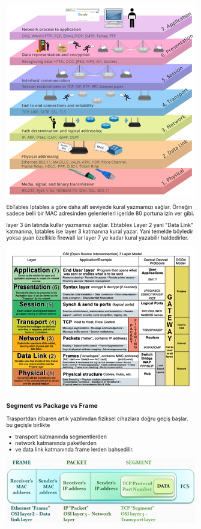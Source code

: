 

![seven-layers-of-OSI-model.png](files/seven-layers-of-OSI-model.png)

EbTables Iptables a göre daha alt seviyede kural yazmamızı sağlar. Örneğin sadece belli bir MAC adresinden gelenlerleri içeride 80 portuna izin ver gibi.

layer 3 ün latında kullar yazmamızı sağlar. Ebtables Layer 2 yani "Data Link" katmanına, Iptables ise layer 3 katmanına kural yazar. Yani temelde böyledir yoksa şuan özellikle firewall lar layer 7 ye kadar kural yazabilir haldedirler.



![osi.gif](files/osi.gif)

### Segment vs Package vs Frame

Trasportdan itibaren artık yazılımdan fiziksel cihazlara doğru geçiş başlar. bu geçişle birlikte

- transport katmanında segmentlerden
- network katmanında paketlerden
- ve data link katmanında frame lerden bahsedilir.

![segment_package_frame.jpg](files/segment_package_frame.jpg)

